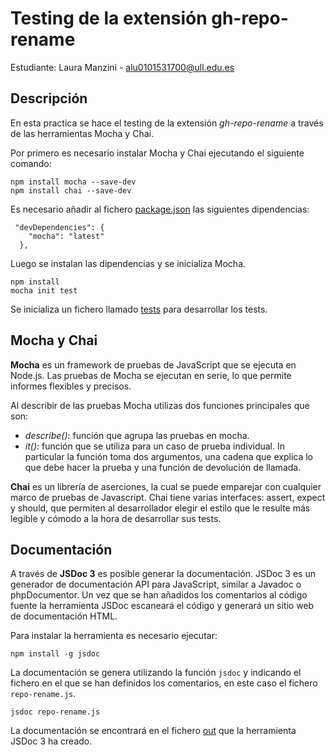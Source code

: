 # Testing de la extensión gh-repo-rename

Estudiante: Laura Manzini - alu0101531700@ull.edu.es

## Descripción 

En esta practica se hace el testing de la extensión *gh-repo-rename* a través de las herramientas Mocha y Chai.

Por primero es necesario instalar Mocha y Chai ejecutando el siguiente comando:

```
npm install mocha --save-dev
npm install chai --save-dev
```

Es necesario añadir al fichero [package.json](./package.json) las siguientes dipendencias:

```
 "devDependencies": {
    "mocha": "latest"
  },
```

Luego se instalan las dipendencias y se inicializa Mocha.

```
npm install
mocha init test
```` 

Se inicializa un fichero llamado [tests](./tests/tests.js) para desarrollar los tests.

## Mocha y Chai

**Mocha** es un framework de pruebas de JavaScript que se ejecuta en Node.js. Las pruebas de Mocha se ejecutan en serie, lo que permite informes flexibles y precisos.

Al describir de las pruebas Mocha utilizas dos funciones principales que son:

* *describe()*: función que agrupa las pruebas en mocha.
* *it()*: función que se utiliza para un caso de prueba individual. In particular la función toma dos argumentos, una cadena que explica lo que debe hacer la prueba y una función de devolución de llamada.

**Chai** es un librería de aserciones, la cual se puede emparejar con cualquier marco de pruebas de Javascript. Chai tiene varias interfaces: assert, expect y should, que permiten al desarrollador elegir el estilo que le resulte más legible y cómodo a la hora de desarrollar sus tests.

## Documentación
 
A través de **JSDoc 3** es posible generar la documentación. JSDoc 3 es un generador de documentación API para JavaScript, similar a Javadoc o phpDocumentor. Un vez que se han añadidos los comentarios al código fuente la herramienta JSDoc escaneará el código y generará un sitio web de documentación HTML.

Para instalar la herramienta es necesario ejecutar:

```
npm install -g jsdoc
```

La documentación se genera utilizando la función `jsdoc` y indicando el fichero en el que se han definidos los comentarios, en este caso el fichero `repo-rename.js`.

```
jsdoc repo-rename.js
```

La documentación se encontrará en el fichero [out](./out) que la herramienta JSDoc 3 ha creado.
